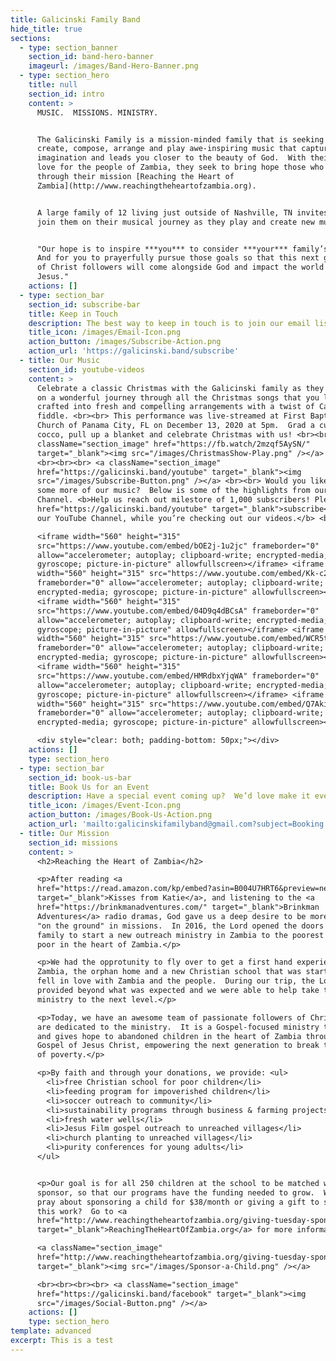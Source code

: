 ```yaml
---
title: Galicinski Family Band
hide_title: true
sections:
  - type: section_banner
    section_id: band-hero-banner
    imageurl: /images/Band-Hero-Banner.png
  - type: section_hero
    title: null
    section_id: intro
    content: >
      MUSIC.  MISSIONS. MINISTRY.


      The Galicinski Family is a mission-minded family that is seeking to
      create, compose, arrange and play awe-inspiring music that captures your
      imagination and leads you closer to the beauty of God.  With their deep
      love for the people of Zambia, they seek to bring hope those who have none
      through their mission [Reaching the Heart of
      Zambia](http://www.reachingtheheartofzambia.org).


      A large family of 12 living just outside of Nashville, TN invites you to
      join them on their musical journey as they play and create new music. 


      "Our hope is to inspire ***you*** to consider ***your*** family’s mission.
      And for you to prayerfully pursue those goals so that this next generation
      of Christ followers will come alongside God and impact the world for
      Jesus."
    actions: []
  - type: section_bar
    section_id: subscribe-bar
    title: Keep in Touch
    description: The best way to keep in touch is to join our email list.
    title_icon: /images/Email-Icon.png
    action_button: /images/Subscribe-Action.png
    action_url: 'https://galicinski.band/subscribe'
  - title: Our Music
    section_id: youtube-videos
    content: >
      Celebrate a classic Christmas with the Galicinski family as they take you
      on a wonderful journey through all the Christmas songs that you love best,
      crafted into fresh and compelling arrangements with a twist of Cape Breton
      fiddle. <br><br> This performance was live-streamed at First Baptist
      Church of Panama City, FL on December 13, 2020 at 5pm.  Grad a cup of hot
      cocco, pull up a blanket and celebrate Christmas with us! <br><br> <a
      className="section_image" href="https://fb.watch/2mzqf5AySN/"
      target="_blank"><img src="/images/ChristmasShow-Play.png" /></a>
      <br><br><br> <a className="section_image"
      href="https://galicinski.band/youtube" target="_blank"><img
      src="/images/Subscribe-Button.png" /></a> <br><br> Would you like to hear
      some more of our music?  Below is some of the highlights from our YouTube
      Channel. <b>Help us reach out milestore of 1,000 subscribers! Please <a
      href="https://galicinski.band/youtube" target="_blank">subscribe</a> to
      our YouTube Channel, while you’re checking out our videos.</b> <br><br>

      <iframe width="560" height="315"
      src="https://www.youtube.com/embed/bOE2j-1u2jc" frameborder="0"
      allow="accelerometer; autoplay; clipboard-write; encrypted-media;
      gyroscope; picture-in-picture" allowfullscreen></iframe> <iframe
      width="560" height="315" src="https://www.youtube.com/embed/Kk-c23H79Ow"
      frameborder="0" allow="accelerometer; autoplay; clipboard-write;
      encrypted-media; gyroscope; picture-in-picture" allowfullscreen></iframe>
      <iframe width="560" height="315"
      src="https://www.youtube.com/embed/04D9q4dBCsA" frameborder="0"
      allow="accelerometer; autoplay; clipboard-write; encrypted-media;
      gyroscope; picture-in-picture" allowfullscreen></iframe> <iframe
      width="560" height="315" src="https://www.youtube.com/embed/WCR5taP-th4"
      frameborder="0" allow="accelerometer; autoplay; clipboard-write;
      encrypted-media; gyroscope; picture-in-picture" allowfullscreen></iframe>
      <iframe width="560" height="315"
      src="https://www.youtube.com/embed/HMRdbxYjqWA" frameborder="0"
      allow="accelerometer; autoplay; clipboard-write; encrypted-media;
      gyroscope; picture-in-picture" allowfullscreen></iframe> <iframe
      width="560" height="315" src="https://www.youtube.com/embed/Q7AkiYO4geA"
      frameborder="0" allow="accelerometer; autoplay; clipboard-write;
      encrypted-media; gyroscope; picture-in-picture" allowfullscreen></iframe>

      <div style="clear: both; padding-bottom: 50px;"></div>
    actions: []
    type: section_hero
  - type: section_bar
    section_id: book-us-bar
    title: Book Us for an Event
    description: Have a special event coming up?  We’d love make it even more special!
    title_icon: /images/Event-Icon.png
    action_button: /images/Book-Us-Action.png
    action_url: 'mailto:galicinskifamilyband@gmail.com?subject=Booking for an event'
  - title: Our Mission
    section_id: missions
    content: >
      <h2>Reaching the Heart of Zambia</h2>

      <p>After reading <a
      href="https://read.amazon.com/kp/embed?asin=B004U7HRT6&preview=newtab&linkCode=kpe&ref_=cm_sw_r_kb_dp_nDb6FbHKREKV2&tag=galicinskifam-20"
      target="_blank">Kisses from Katie</a>, and listening to the <a
      href="https://brinkmanadventures.com/" target="_blank">Brinkman
      Adventures</a> radio dramas, God gave us a deep desire to be more involved
      "on the ground" in missions.  In 2016, the Lord opened the doors for our
      family to start a new outreach ministry in Zambia to the poorest of the
      poor in the heart of Zambia.</p>

      <p>We had the opprotunity to fly over to get a first hand experience of
      Zambia, the orphan home and a new Christian school that was starting.  We
      fell in love with Zambia and the people.  During our trip, the Lord
      provided beyond what was expected and we were able to help take the
      ministry to the next level.</p>

      <p>Today, we have an awesome team of passionate followers of Christ who
      are dedicated to the ministry.  It is a Gospel-focused ministry that loves
      and gives hope to abandoned children in the heart of Zambia through the
      Gospel of Jesus Christ, empowering the next generation to break the chains
      of poverty.</p>

      <p>By faith and through your donations, we provide: <ul>  
        <li>free Christian school for poor children</li>
        <li>feeding program for impoverished children</li>
        <li>soccer outreach to community</li>
        <li>sustainability programs through business & farming projects</li>
        <li>fresh water wells</li>
        <li>Jesus Film gospel outreach to unreached villages</li>
        <li>church planting to unreached villages</li>
        <li>purity conferences for young adults</li>
      </ul>


      <p>Our goal is for all 250 children at the school to be matched with a
      sponsor, so that our programs have the funding needed to grow.  Would you
      pray about sponsoring a child for $38/month or giving a gift to support
      this work?  Go to <a
      href="http://www.reachingtheheartofzambia.org/giving-tuesday-sponsorship-opportunity/"
      target="_blank">ReachingTheHeartOfZambia.org</a> for more information.</p>

      <a className="section_image"
      href="http://www.reachingtheheartofzambia.org/giving-tuesday-sponsorship-opportunity/"
      target="_blank"><img src="/images/Sponsor-a-Child.png" /></a>      

      <br><br><br><br> <a className="section_image"
      href="https://galicinski.band/facebook" target="_blank"><img
      src="/images/Social-Button.png" /></a>
    actions: []
    type: section_hero
template: advanced
excerpt: This is a test
---
```

